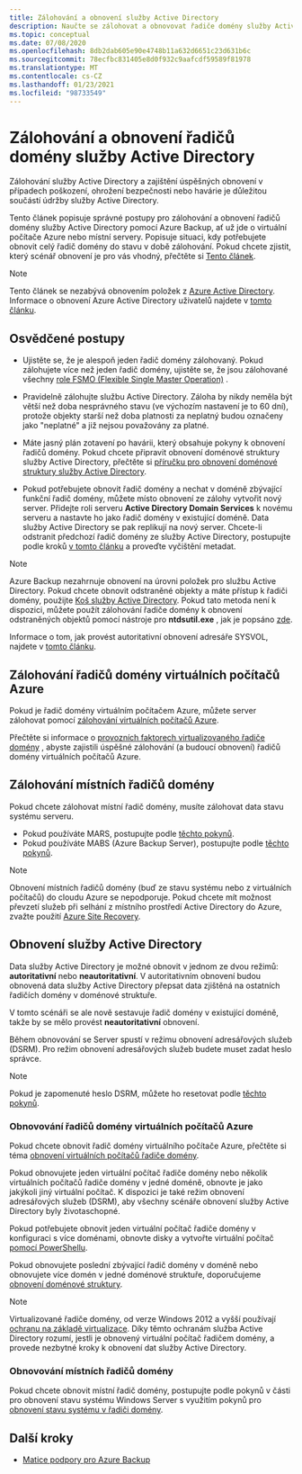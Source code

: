 ```yaml
---
title: Zálohování a obnovení služby Active Directory
description: Naučte se zálohovat a obnovovat řadiče domény služby Active Directory.
ms.topic: conceptual
ms.date: 07/08/2020
ms.openlocfilehash: 8db2dab605e90e4748b11a632d6651c23d631b6c
ms.sourcegitcommit: 78ecfbc831405e8d0f932c9aafcdf59589f81978
ms.translationtype: MT
ms.contentlocale: cs-CZ
ms.lasthandoff: 01/23/2021
ms.locfileid: "98733549"
---
```

# <a name="back-up-and-restore-active-directory-domain-controllers"></a>Zálohování a obnovení řadičů domény služby Active Directory

Zálohování služby Active Directory a zajištění úspěšných obnovení v případech poškození, ohrožení bezpečnosti nebo havárie je důležitou součástí údržby služby Active Directory.

Tento článek popisuje správné postupy pro zálohování a obnovení řadičů domény služby Active Directory pomocí Azure Backup, ať už jde o virtuální počítače Azure nebo místní servery. Popisuje situaci, kdy potřebujete obnovit celý řadič domény do stavu v době zálohování. Pokud chcete zjistit, který scénář obnovení je pro vás vhodný, přečtěte si [Tento článek](/windows-server/identity/ad-ds/manage/ad-forest-recovery-determine-how-to-recover).  

>[!NOTE]
> Tento článek se nezabývá obnovením položek z [Azure Active Directory](../active-directory/fundamentals/active-directory-whatis.md). Informace o obnovení Azure Active Directory uživatelů najdete v [tomto článku](../active-directory/fundamentals/active-directory-users-restore.md).

## <a name="best-practices"></a>Osvědčené postupy

- Ujistěte se, že je alespoň jeden řadič domény zálohovaný. Pokud zálohujete více než jeden řadič domény, ujistěte se, že jsou zálohované všechny [role FSMO (Flexible Single Master Operation)](/windows-server/identity/ad-ds/plan/planning-operations-master-role-placement) .

- Pravidelně zálohujte službu Active Directory. Záloha by nikdy neměla být větší než doba nesprávného stavu (ve výchozím nastavení je to 60 dní), protože objekty starší než doba platnosti za neplatný budou označeny jako "neplatné" a již nejsou považovány za platné.

- Máte jasný plán zotavení po havárii, který obsahuje pokyny k obnovení řadičů domény. Pokud chcete připravit obnovení doménové struktury služby Active Directory, přečtěte si [příručku pro obnovení doménové struktury služby Active Directory](/windows-server/identity/ad-ds/manage/ad-forest-recovery-guide).

- Pokud potřebujete obnovit řadič domény a nechat v doméně zbývající funkční řadič domény, můžete místo obnovení ze zálohy vytvořit nový server. Přidejte roli serveru **Active Directory Domain Services** k novému serveru a nastavte ho jako řadič domény v existující doméně. Data služby Active Directory se pak replikují na nový server. Chcete-li odstranit předchozí řadič domény ze služby Active Directory, postupujte podle kroků [v tomto článku](/windows-server/identity/ad-ds/deploy/ad-ds-metadata-cleanup) a proveďte vyčištění metadat.

>[!NOTE]
>Azure Backup nezahrnuje obnovení na úrovni položek pro službu Active Directory. Pokud chcete obnovit odstraněné objekty a máte přístup k řadiči domény, použijte [Koš služby Active Directory](/windows-server/identity/ad-ds/get-started/adac/introduction-to-active-directory-administrative-center-enhancements--level-100-#ad_recycle_bin_mgmt). Pokud tato metoda není k dispozici, můžete použít zálohování řadiče domény k obnovení odstraněných objektů pomocí nástroje pro **ntdsutil.exe** , jak je popsáno [zde](https://support.microsoft.com/help/840001/how-to-restore-deleted-user-accounts-and-their-group-memberships-in-ac).
>
>Informace o tom, jak provést autoritativní obnovení adresáře SYSVOL, najdete v [tomto článku](/windows-server/identity/ad-ds/manage/ad-forest-recovery-authoritative-recovery-sysvol).

## <a name="backing-up-azure-vm-domain-controllers"></a>Zálohování řadičů domény virtuálních počítačů Azure

Pokud je řadič domény virtuálním počítačem Azure, můžete server zálohovat pomocí [zálohování virtuálních počítačů Azure](backup-azure-vms-introduction.md).

Přečtěte si informace o [provozních faktorech virtualizovaného řadiče domény](/windows-server/identity/ad-ds/get-started/virtual-dc/virtualized-domain-controllers-hyper-v#operational-considerations-for-virtualized-domain-controllers) , abyste zajistili úspěšné zálohování (a budoucí obnovení) řadičů domény virtuálních počítačů Azure.

## <a name="backing-up-on-premises-domain-controllers"></a>Zálohování místních řadičů domény

Pokud chcete zálohovat místní řadič domény, musíte zálohovat data stavu systému serveru.

- Pokud používáte MARS, postupujte podle [těchto pokynů](backup-azure-system-state.md).
- Pokud používáte MABS (Azure Backup Server), postupujte podle [těchto pokynů](backup-mabs-system-state-and-bmr.md).

>[!NOTE]
> Obnovení místních řadičů domény (buď ze stavu systému nebo z virtuálních počítačů) do cloudu Azure se nepodporuje. Pokud chcete mít možnost převzetí služeb při selhání z místního prostředí Active Directory do Azure, zvažte použití [Azure Site Recovery](../site-recovery/site-recovery-active-directory.md).

## <a name="restoring-active-directory"></a>Obnovení služby Active Directory

Data služby Active Directory je možné obnovit v jednom ze dvou režimů: **autoritativní** nebo **neautoritativní**. V autoritativním obnovení budou obnovená data služby Active Directory přepsat data zjištěná na ostatních řadičích domény v doménové struktuře.

V tomto scénáři se ale nově sestavuje řadič domény v existující doméně, takže by se mělo provést **neautoritativní** obnovení.

Během obnovování se Server spustí v režimu obnovení adresářových služeb (DSRM). Pro režim obnovení adresářových služeb budete muset zadat heslo správce.

>[!NOTE]
>Pokud je zapomenuté heslo DSRM, můžete ho resetovat podle [těchto pokynů](/previous-versions/windows/it-pro/windows-server-2012-r2-and-2012/cc754363(v=ws.11)).

### <a name="restoring-azure-vm-domain-controllers"></a>Obnovování řadičů domény virtuálních počítačů Azure

Pokud chcete obnovit řadič domény virtuálního počítače Azure, přečtěte si téma [obnovení virtuálních počítačů řadiče domény](backup-azure-arm-restore-vms.md#restore-domain-controller-vms).

Pokud obnovujete jeden virtuální počítač řadiče domény nebo několik virtuálních počítačů řadiče domény v jedné doméně, obnovte je jako jakýkoli jiný virtuální počítač. K dispozici je také režim obnovení adresářových služeb (DSRM), aby všechny scénáře obnovení služby Active Directory byly životaschopné.

Pokud potřebujete obnovit jeden virtuální počítač řadiče domény v konfiguraci s více doménami, obnovte disky a vytvořte virtuální počítač [pomocí PowerShellu](backup-azure-vms-automation.md#restore-the-disks).

Pokud obnovujete poslední zbývající řadič domény v doméně nebo obnovujete více domén v jedné doménové struktuře, doporučujeme [obnovení doménové struktury](/windows-server/identity/ad-ds/manage/ad-forest-recovery-single-domain-in-multidomain-recovery).

>[!NOTE]
> Virtualizované řadiče domény, od verze Windows 2012 a vyšší používají [ochranu na základě virtualizace](/windows-server/identity/ad-ds/introduction-to-active-directory-domain-services-ad-ds-virtualization-level-100#virtualization-based-safeguards). Díky těmto ochranám služba Active Directory rozumí, jestli je obnovený virtuální počítač řadičem domény, a provede nezbytné kroky k obnovení dat služby Active Directory.

### <a name="restoring-on-premises-domain-controllers"></a>Obnovování místních řadičů domény

Pokud chcete obnovit místní řadič domény, postupujte podle pokynů v části pro obnovení stavu systému Windows Server s využitím pokynů pro [obnovení stavu systému v řadiči domény](backup-azure-restore-system-state.md#special-considerations-for-system-state-recovery-on-a-domain-controller).

## <a name="next-steps"></a>Další kroky

- [Matice podpory pro Azure Backup](backup-support-matrix.md)